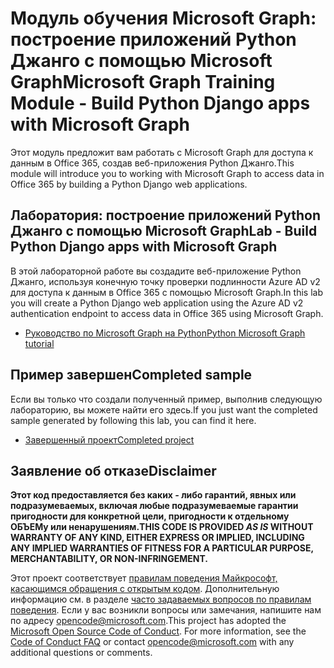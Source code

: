 # <a name="microsoft-graph-training-module---build-python-django-apps-with-microsoft-graph"></a><span data-ttu-id="46427-101">Модуль обучения Microsoft Graph: построение приложений Python Джанго с помощью Microsoft Graph</span><span class="sxs-lookup"><span data-stu-id="46427-101">Microsoft Graph Training Module - Build Python Django apps with Microsoft Graph</span></span>

<span data-ttu-id="46427-102">Этот модуль предложит вам работать с Microsoft Graph для доступа к данным в Office 365, создав веб-приложения Python Джанго.</span><span class="sxs-lookup"><span data-stu-id="46427-102">This module will introduce you to working with Microsoft Graph to access data in Office 365 by building a Python Django web applications.</span></span>

## <a name="lab---build-python-django-apps-with-microsoft-graph"></a><span data-ttu-id="46427-103">Лаборатория: построение приложений Python Джанго с помощью Microsoft Graph</span><span class="sxs-lookup"><span data-stu-id="46427-103">Lab - Build Python Django apps with Microsoft Graph</span></span>

<span data-ttu-id="46427-104">В этой лабораторной работе вы создадите веб-приложение Python Джанго, используя конечную точку проверки подлинности Azure AD v2 для доступа к данным в Office 365 с помощью Microsoft Graph.</span><span class="sxs-lookup"><span data-stu-id="46427-104">In this lab you will create a Python Django web application using the Azure AD v2 authentication endpoint to access data in Office 365 using Microsoft Graph.</span></span>

- [<span data-ttu-id="46427-105">Руководство по Microsoft Graph на Python</span><span class="sxs-lookup"><span data-stu-id="46427-105">Python Microsoft Graph tutorial</span></span>](https://docs.microsoft.com/graph/training/python-tutorial)

## <a name="completed-sample"></a><span data-ttu-id="46427-106">Пример завершен</span><span class="sxs-lookup"><span data-stu-id="46427-106">Completed sample</span></span>

<span data-ttu-id="46427-107">Если вы только что создали полученный пример, выполнив следующую лабораторию, вы можете найти его здесь.</span><span class="sxs-lookup"><span data-stu-id="46427-107">If you just want the completed sample generated by following this lab, you can find it here.</span></span>

- [<span data-ttu-id="46427-108">Завершенный проект</span><span class="sxs-lookup"><span data-stu-id="46427-108">Completed project</span></span>](demo)

## <a name="disclaimer"></a><span data-ttu-id="46427-109">Заявление об отказе</span><span class="sxs-lookup"><span data-stu-id="46427-109">Disclaimer</span></span>

<span data-ttu-id="46427-110">**Этот код предоставляется без каких *-* либо гарантий, явных или подразумеваемых, включая любые подразумеваемые гарантии пригодности для конкретной цели, пригодности к отдельному ОБЪЕМу или ненарушениям.**</span><span class="sxs-lookup"><span data-stu-id="46427-110">**THIS CODE IS PROVIDED *AS IS* WITHOUT WARRANTY OF ANY KIND, EITHER EXPRESS OR IMPLIED, INCLUDING ANY IMPLIED WARRANTIES OF FITNESS FOR A PARTICULAR PURPOSE, MERCHANTABILITY, OR NON-INFRINGEMENT.**</span></span>

<span data-ttu-id="46427-p101">Этот проект соответствует [правилам поведения Майкрософт, касающимся обращения с открытым кодом](https://opensource.microsoft.com/codeofconduct/). Дополнительную информацию см. в разделе [часто задаваемых вопросов по правилам поведения](https://opensource.microsoft.com/codeofconduct/faq/). Если у вас возникли вопросы или замечания, напишите нам по адресу [opencode@microsoft.com](mailto:opencode@microsoft.com).</span><span class="sxs-lookup"><span data-stu-id="46427-p101">This project has adopted the [Microsoft Open Source Code of Conduct](https://opensource.microsoft.com/codeofconduct/). For more information, see the [Code of Conduct FAQ](https://opensource.microsoft.com/codeofconduct/faq/) or contact [opencode@microsoft.com](mailto:opencode@microsoft.com) with any additional questions or comments.</span></span>
